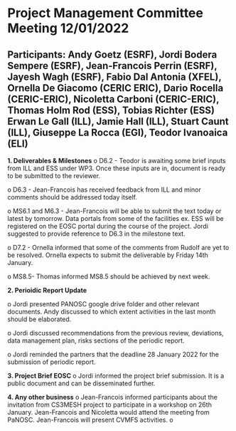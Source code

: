 Project Management Committee Meeting 12/01/2022
===============================================

Participants: Andy Goetz (ESRF), Jordi Bodera Sempere (ESRF), Jean-Francois Perrin (ESRF), Jayesh Wagh (ESRF), Fabio Dal Antonia (XFEL),  Ornella De Giacomo (CERIC ERIC), Dario Rocella (CERIC-ERIC), Nicoletta Carboni (CERIC-ERIC), Thomas Holm Rod (ESS), Tobias Richter (ESS) Erwan Le Gall (ILL), Jamie Hall (ILL), Stuart Caunt (ILL), Giuseppe La Rocca (EGI), Teodor Ivanoaica (ELI)
--

**1.	Deliverables & Milestones**
o	D6.2 - Teodor is awaiting some brief inputs from ILL and ESS under WP3. Once these inputs are in, document is ready to be submitted to the reviewer.

o	D6.3 - Jean-Francois has received feedback from ILL and minor comments should be addressed today itself. 

o	MS6.1 and M6.3 - Jean-Francois will be able to submit the text today or latest by tomorrow. Data portals from some of the facilities ex. ESS will be registered on the EOSC portal during the course of the project. Jordi suggested to provide reference to D6.3 in the milestone text. 

o	D7.2 - Ornella informed that some of the comments from Rudolf are yet to be resolved. Ornella expects to submit the deliverable by Friday 14th January.

o	MS8.5- Thomas informed MS8.5 should be achieved by next week. 

**2.	Perioidic Report Update**

o	Jordi presented PANOSC google drive folder and other relevant documents. Andy discussed to which extent activities in the last month should be elaborated.

o	Jordi discussed recommendations from the previous review, deviations, data management plan, risks sections of the periodic report.

o	Jordi reminded the partners that the deadline 28 January 2022 for the submission of periodic report. 

**3.	Project Brief EOSC**
o	Jordi informed the project brief submission. It is a public document and can be disseminated further. 

**4. Any other business**
o	Jean-Francois informed participants about the invitation from CS3MESH project to participate in a workshop on 26th January. Jean-Francois and Nicoletta would attend the meeting from PaNOSC. Jean-Francois will present CVMFS activities. 
o	

